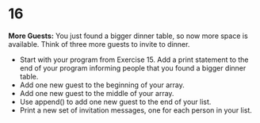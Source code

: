 # 16
**More Guests:** You just found a bigger dinner table, so now more space is available. Think of three more guests to invite to dinner.
- Start with your program from Exercise 15. Add a print statement to the end of your program informing people that you found a bigger dinner table.
- Add one new guest to the beginning of your array.
- Add one new guest to the middle of your array.
- Use append() to add one new guest to the end of your list.
- Print a new set of invitation messages, one for each person in your list.